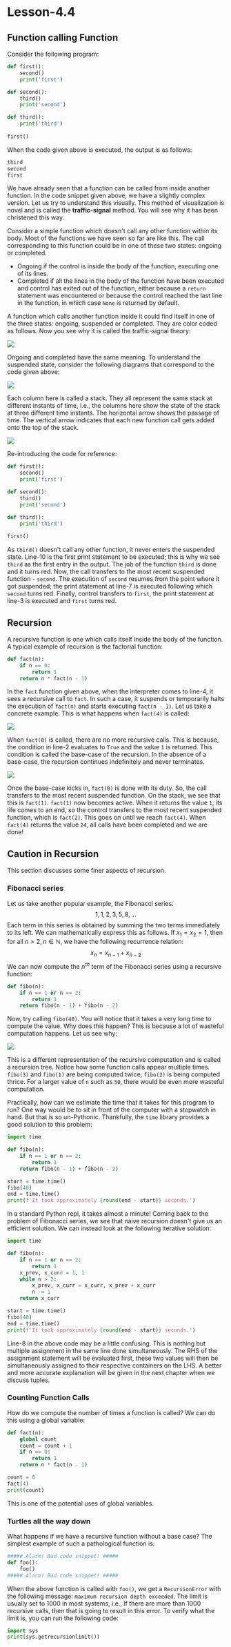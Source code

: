 # Lesson-4.4

## Function calling Function

Consider the following program:

```python
def first():
    second()
    print('first')

def second():
    third()
    print('second')

def third():
    print('third')
    
first()
```

When the code given above is executed, the output is as follows:

```python
third
second
first
```

We have already seen that a function can be called from inside another function. In the code snippet given above, we have a slightly complex version. Let us try to understand this visually. This method of visualization is novel and is called the **traffic-signal** method. You will see why it has been christened this way.

Consider a simple function which doesn't call any other function within its body. Most of the functions we have seen so far are like this. The call corresponding to this function could be in one of these two states: ongoing or completed.

- Ongoing if the control is inside the body of the function, executing one of its lines. 
- Completed if all the lines in the body of the function have been executed and control has exited out of the function, either because a `return` statement was encountered or because the control reached the last line in the function, in which case `None` is returned by default.

A function which calls another function inside it could find itself in one of the three states: ongoing, suspended or completed. They are color coded as follows. Now you see why it is called the traffic-signal theory:

![](../assets/images/img-033.png)

Ongoing and completed have the same meaning. To understand the suspended state, consider the following diagrams that correspond to the code given above:

![](../assets/images/img-037.png)

Each column here is called a stack. They all represent the same stack at different instants of time, i.e., the  columns here show the state of the stack at three different time instants. The horizontal arrow shows the passage of time. The vertical arrow indicates that each new function call gets added onto the top of the stack.

![](../assets/images/img-038.png)

Re-introducing the code for reference:

```python
def first():
    second()
    print('first')

def second():
    third()
    print('second')

def third():
    print('third')
    
first()
```

As `third()` doesn't call any other function, it never enters the suspended state. Line-10 is the first print statement to be executed; this is why we see `third` as the first entry in the output. The job of the function `third` is done and it turns red. Now, the call transfers to the most recent suspended function - `second`. The execution of `second` resumes from the point where it got suspended; the print statement at line-7 is executed following which `second` turns red. Finally, control transfers to `first`, the print statement at line-3 is executed and `first` turns red.



## Recursion

A recursive function is one which calls itself inside the body of the function. A typical example of recursion is the factorial function:

```python
def fact(n):
    if n == 0:
        return 1
   	return n * fact(n - 1)
```

In the `fact` function given above, when the interpreter comes to line-4, it sees a recursive call to `fact`. In such a case, it suspends or temporarily halts the execution of `fact(n)` and starts executing `fact(n - 1)`. Let us take a concrete example. This is what happens when `fact(4)` is called:

![](../assets/images/img-034.png)

When `fact(0)` is called, there are no more recursive calls. This is because, the condition in line-2 evaluates to `True` and the value `1` is returned. This condition is called the base-case of the recursion. In the absence of a base-case, the recursion continues indefinitely and never terminates.



![](../assets/images/img-035.png)

Once the base-case kicks in, `fact(0)` is done with its duty. So, the call transfers to the most recent suspended function. On the stack, we see that this is `fact(1)`. `fact(1)` now becomes active. When it returns the value `1`, its life comes to an end, so the control transfers to the most recent suspended function, which is `fact(2)`. This goes on until we reach `fact(4)`. When `fact(4)` returns the value `24`, all calls have been completed and we are done!



## Caution in Recursion

This section discusses some finer aspects of recursion.

### Fibonacci series

Let us take another popular example, the Fibonacci series:
$$
1, 1, 2, 3, 5, 8, ...
$$
Each term in this series is obtained by summing the two terms immediately to its left. We can mathematically express this as follows. If $x_1 = x_2 = 1$, then for all $n > 2, n \in \mathbb{N}$, we have the following recurrence relation:
$$
x_n = x_{n - 1} + x_{n - 2}
$$
We can now compute the $n^{th}$ term of the Fibonacci series using a recursive function:

```python
def fibo(n):
    if n == 1 or n == 2:
        return 1
    return fibo(n - 1) + fibo(n - 2)
```

Now, try calling `fibo(40)`. You will notice that it takes a very long time to compute the value. Why does this happen? This is because a lot of wasteful computation happens. Let us see why:

![](../assets/images/img-036.png)

This is a different representation of the recursive computation and is called a recursion tree. Notice how some function calls appear multiple times. `fibo(3)`  and `fibo(1)` are being computed twice, `fibo(2)` is being computed thrice. For a larger value of `n` such as `50`, there would be even more wasteful computation.

Practically, how can we estimate the time that it takes for this program to run? One way would be to sit in front of the computer with a stopwatch in hand. But that is so un-Pythonic. Thankfully, the `time` library provides a good solution to this problem:

```python
import time

def fibo(n):
    if n == 1 or n == 2:
        return 1
    return fibo(n - 1) + fibo(n - 2)

start = time.time()
fibo(40)
end = time.time()
print(f'It took approximately {round(end - start)} seconds.')
```

In a standard Python repl, it takes almost a minute! Coming back to the problem of Fibonacci series, we see that naive recursion doesn't give us an efficient solution. We can instead look at the following iterative solution:

```python
import time

def fibo(n):
    if n == 1 or n == 2:
        return 1
    x_prev, x_curr = 1, 1
    while n > 2:
        x_prev, x_curr = x_curr, x_prev + x_curr
        n -= 1
    return x_curr

start = time.time()
fibo(40)
end = time.time()
print(f'It took approximately {round(end - start)} seconds.')
```

Line-8 in the above code may be a little confusing. This is nothing but multiple assignment in the same line done simultaneously. The RHS of the assignment statement will be evaluated first, these two values will then be simultaneously assigned to their respective containers on the LHS. A better and more accurate explanation will be given in the next chapter when we discuss tuples.



### Counting Function Calls

How do we compute the number of times a function is called? We can do this using a global variable:

```python
def fact(n):
    global count
    count = count + 1
    if n == 0:
        return 1
    return n * fact(n - 1)

count = 0
fact(4)
print(count)
```

This is one of the potential uses of global variables.



### Turtles all the way down

What happens if we have a recursive function without a base case? The simplest example of such a pathological function is:

```python
##### Alarm! Bad code snippet! #####
def foo():
    foo()
##### Alarm! Bad code snippet! #####
```

When the above function is called with `foo()`, we get a `RecursionError` with the following message: `maximum recursion depth exceeded`. The limit is usually set to 1000 in most systems, i.e., If there are more than 1000 recursive calls, then that is going to result in this error. To verify what the limit is, you can run the following code:

```python
import sys
print(sys.getrecursionlimit())
```

